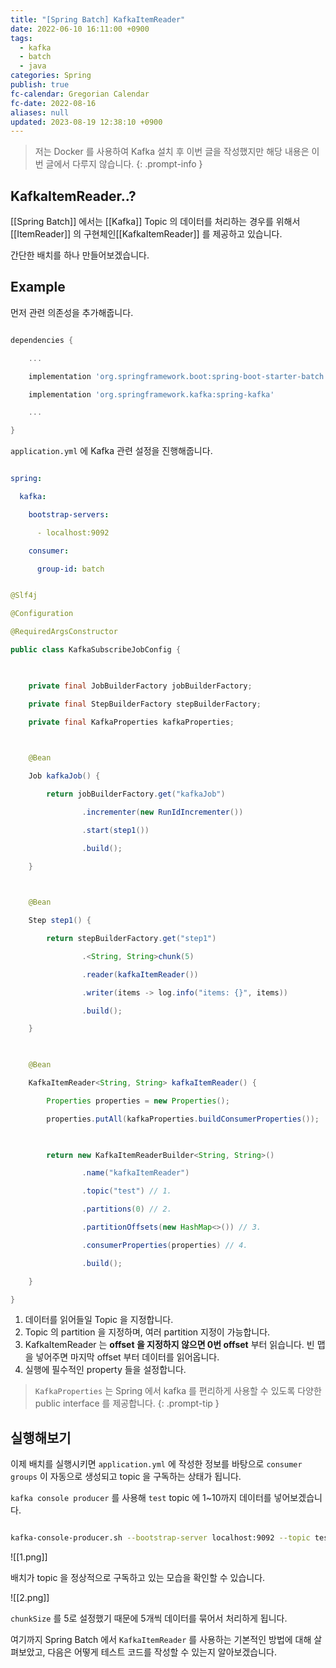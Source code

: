```yaml
---
title: "[Spring Batch] KafkaItemReader"
date: 2022-06-10 16:11:00 +0900
tags:
  - kafka
  - batch
  - java
categories: Spring
publish: true
fc-calendar: Gregorian Calendar
fc-date: 2022-08-16
aliases: null
updated: 2023-08-19 12:38:10 +0900
---
```


> 저는 Docker 를 사용하여 Kafka 설치 후 이번 글을 작성했지만 해당 내용은 이번 글에서 다루지 않습니다.
{: .prompt-info }

## KafkaItemReader..?

[[Spring Batch]] 에서는 [[Kafka]] Topic 의 데이터를 처리하는 경우를 위해서 [[ItemReader]] 의 구현체인[[KafkaItemReader]] 를 제공하고 있습니다.

간단한 배치를 하나 만들어보겠습니다.

## Example

먼저 관련 의존성을 추가해줍니다.

```gradle

dependencies {

    ...

    implementation 'org.springframework.boot:spring-boot-starter-batch'

    implementation 'org.springframework.kafka:spring-kafka'

    ...

}

```

`application.yml` 에 Kafka 관련 설정을 진행해줍니다.

```yaml

spring:

  kafka:

    bootstrap-servers:

      - localhost:9092

    consumer:

      group-id: batch

```

```java

@Slf4j

@Configuration

@RequiredArgsConstructor

public class KafkaSubscribeJobConfig {

  

    private final JobBuilderFactory jobBuilderFactory;

    private final StepBuilderFactory stepBuilderFactory;

    private final KafkaProperties kafkaProperties;

  

    @Bean

    Job kafkaJob() {

        return jobBuilderFactory.get("kafkaJob")

                .incrementer(new RunIdIncrementer())

                .start(step1())

                .build();

    }

  

    @Bean

    Step step1() {

        return stepBuilderFactory.get("step1")

                .<String, String>chunk(5)

                .reader(kafkaItemReader())

                .writer(items -> log.info("items: {}", items))

                .build();

    }

  

    @Bean

    KafkaItemReader<String, String> kafkaItemReader() {

        Properties properties = new Properties();

        properties.putAll(kafkaProperties.buildConsumerProperties());

  

        return new KafkaItemReaderBuilder<String, String>()

                .name("kafkaItemReader")

                .topic("test") // 1.

                .partitions(0) // 2.

                .partitionOffsets(new HashMap<>()) // 3.

                .consumerProperties(properties) // 4.

                .build();

    }

}

```

1. 데이터를 읽어들일 Topic 을 지정합니다.
2. Topic 의 partition 을 지정하며, 여러 partition 지정이 가능합니다.
3. KafkaItemReader 는 **offset 을 지정하지 않으면 0번 offset** 부터 읽습니다. 빈 맵을 넣어주면 마지막 offset 부터 데이터를 읽어옵니다.
4. 실행에 필수적인 property 들을 설정합니다.

> `KafkaProperties` 는 Spring 에서 kafka 를 편리하게 사용할 수 있도록 다양한 public interface 를 제공합니다.
{: .prompt-tip }

## 실행해보기

이제 배치를 실행시키면 `application.yml` 에 작성한 정보를 바탕으로 `consumer groups` 이 자동으로 생성되고 topic 을 구독하는 상태가 됩니다.

`kafka console producer` 를 사용해 `test` topic 에 1~10까지 데이터를 넣어보겠습니다.

```bash

kafka-console-producer.sh --bootstrap-server localhost:9092 --topic test

```

![[1.png]]

배치가 topic 을 정상적으로 구독하고 있는 모습을 확인할 수 있습니다.

![[2.png]]

`chunkSize` 를 5로 설정했기 때문에 5개씩 데이터를 묶어서 처리하게 됩니다.

여기까지 Spring Batch 에서 `KafkaItemReader` 를 사용하는 기본적인 방법에 대해 살펴보았고, 다음은 어떻게 테스트 코드를 작성할 수 있는지 알아보겠습니다.
